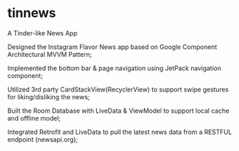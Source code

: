 # tinnews

####

A Tinder-like News App

Designed the Instagram Flavor News app based on Google Component Architectural MVVM Pattern;

Implemented the bottom bar & page navigation using JetPack navigation component;

Utilized 3rd party CardStackView(RecyclerView) to support swipe gestures for liking/disliking the news;

Built the Room Database with LiveData & ViewModel to support local cache and offline model;

Integrated Retrofit and LiveData to pull the latest news data from a RESTFUL endpoint  (newsapi.org);
